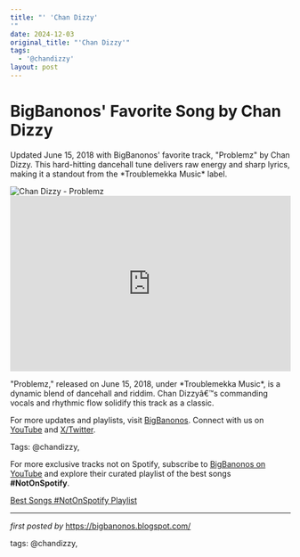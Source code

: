 ```yaml
---
title: "' 'Chan Dizzy'
'"
date: 2024-12-03
original_title: "'Chan Dizzy'"
tags:
  - '@chandizzy'
layout: post
---
```

<!-- Post Title -->
<h1 >BigBanonos' Favorite Song by Chan Dizzy</h1> <!-- Introductory Text -->
<p >Updated June 15, 2018 with BigBanonos' favorite track, "Problemz" by Chan Dizzy. This hard-hitting dancehall tune delivers raw energy and sharp lyrics, making it a standout from the *Troublemekka Music* label.</p> <!-- Featured Image -->
<div > <img src="https://m.media-amazon.com/images/I/61ImNRw90+L._UXNaN_FMjpg_QL85_.jpg" alt="Chan Dizzy - Problemz" />
</div> <!-- YouTube Video Embed -->
<div > <iframe width="100%" height="315" src="https://www.youtube.com/embed/Gf7rPJA2UmY" title="Chan Dizzy - Problemz - June 2018" frameborder="0" allow="accelerometer; autoplay; clipboard-write; encrypted-media; gyroscope; picture-in-picture; web-share" referrerpolicy="strict-origin-when-cross-origin" allowfullscreen></iframe>
</div> <!-- Song Information -->
<div > <p>"Problemz," released on June 15, 2018, under *Troublemekka Music*, is a dynamic blend of dancehall and riddim. Chan Dizzyâ€™s commanding vocals and rhythmic flow solidify this track as a classic.</p>
</div> <!-- Footer Links -->
<div > <p>For more updates and playlists, visit <a href="https://bigbanonos.blogspot.com/" target="_blank">BigBanonos</a>. Connect with us on <a href="https://www.youtube.com/@BigBanonos" target="_blank">YouTube</a> and <a href="https://x.com/bigbanonos" target="_blank">X/Twitter</a>.</p>
</div> <!-- Tags -->
<p >Tags: @chandizzy,</p>


<!--Subscribe and Playlist Links-->
<div>
    <p>For more exclusive tracks not on Spotify, subscribe to <a href="https://www.youtube.com/@BigBanonos" target="_blank">BigBanonos on YouTube</a> and explore their curated playlist of the best songs <strong>#NotOnSpotify</strong>.</p>
    <p><a href="https://www.youtube.com/playlist?list=PLtuNtuTatqI0kFahUCbtbfenC_ET5O_tr" target="_blank">Best Songs #NotOnSpotify Playlist<br /></a></p></div>

<hr />

<p><em>first posted by</em> <a href="https://bigbanonos.blogspot.com/" rel="noopener" target="_new">https://bigbanonos.blogspot.com/</a></p>

<p>tags: @chandizzy,</p>
